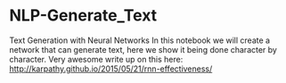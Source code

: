 # NLP-Generate_Text
Text Generation with Neural Networks In this notebook we will create a network that can generate text, here we show it being done character by character. Very awesome write up on this here: http://karpathy.github.io/2015/05/21/rnn-effectiveness/
